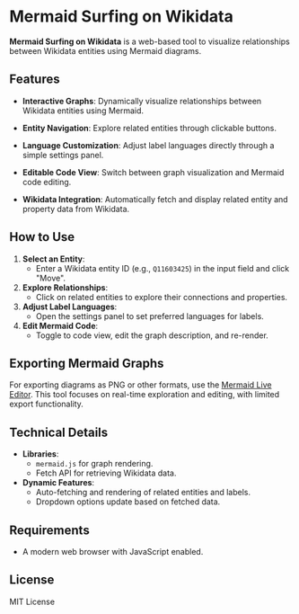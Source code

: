 # Mermaid Surfing on Wikidata

**Mermaid Surfing on Wikidata** is a web-based tool to visualize relationships between Wikidata entities using Mermaid diagrams.

## Features

- **Interactive Graphs**:
  Dynamically visualize relationships between Wikidata entities using Mermaid.

- **Entity Navigation**:
  Explore related entities through clickable buttons.

- **Language Customization**:
  Adjust label languages directly through a simple settings panel.

- **Editable Code View**:
  Switch between graph visualization and Mermaid code editing.

- **Wikidata Integration**:
  Automatically fetch and display related entity and property data from Wikidata.

## How to Use

1. **Select an Entity**:
   - Enter a Wikidata entity ID (e.g., `Q11603425`) in the input field and click "Move".
2. **Explore Relationships**:
   - Click on related entities to explore their connections and properties.
3. **Adjust Label Languages**:
   - Open the settings panel to set preferred languages for labels.
4. **Edit Mermaid Code**:
   - Toggle to code view, edit the graph description, and re-render.

## Exporting Mermaid Graphs

For exporting diagrams as PNG or other formats, use the [Mermaid Live Editor](https://mermaid-js.github.io/mermaid-live-editor). This tool focuses on real-time exploration and editing, with limited export functionality.

## Technical Details

- **Libraries**:
  - `mermaid.js` for graph rendering.
  - Fetch API for retrieving Wikidata data.
- **Dynamic Features**:
  - Auto-fetching and rendering of related entities and labels.
  - Dropdown options update based on fetched data.

## Requirements

- A modern web browser with JavaScript enabled.

## License

MIT License
